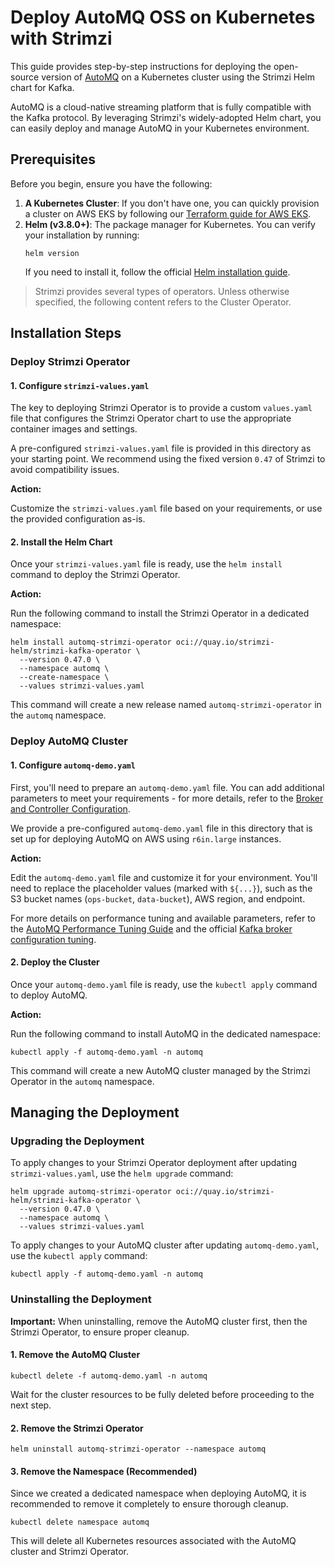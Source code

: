 # Deploy AutoMQ OSS on Kubernetes with Strimzi

This guide provides step-by-step instructions for deploying the open-source version of [AutoMQ](https://www.automq.com/) on a Kubernetes cluster using the Strimzi Helm chart for Kafka.

AutoMQ is a cloud-native streaming platform that is fully compatible with the Kafka protocol. By leveraging Strimzi's widely-adopted Helm chart, you can easily deploy and manage AutoMQ in your Kubernetes environment.

## Prerequisites

Before you begin, ensure you have the following:

1. **A Kubernetes Cluster**: If you don't have one, you can quickly provision a cluster on AWS EKS by following our [Terraform guide for AWS EKS](../../../kubernetes/aws/terraform/README.md).
2. **Helm (v3.8.0+)**: The package manager for Kubernetes. You can verify your installation by running:
   ```shell
   helm version
   ```
   If you need to install it, follow the official [Helm installation guide](https://helm.sh/docs/intro/install/).

>Strimzi provides several types of operators. Unless otherwise specified, the following content refers to the Cluster Operator.

## Installation Steps

### Deploy Strimzi Operator

#### 1. Configure `strimzi-values.yaml`

The key to deploying Strimzi Operator is to provide a custom `values.yaml` file that configures the Strimzi Operator chart to use the appropriate container images and settings.

A pre-configured `strimzi-values.yaml` file is provided in this directory as your starting point. We recommend using the fixed version `0.47` of Strimzi to avoid compatibility issues.

**Action:**

Customize the `strimzi-values.yaml` file based on your requirements, or use the provided configuration as-is.

#### 2. Install the Helm Chart

Once your `strimzi-values.yaml` file is ready, use the `helm install` command to deploy the Strimzi Operator.

**Action:**

Run the following command to install the Strimzi Operator in a dedicated namespace:

```shell
helm install automq-strimzi-operator oci://quay.io/strimzi-helm/strimzi-kafka-operator \
  --version 0.47.0 \
  --namespace automq \
  --create-namespace \
  --values strimzi-values.yaml
```

This command will create a new release named `automq-strimzi-operator` in the `automq` namespace.

### Deploy AutoMQ Cluster

#### 1. Configure `automq-demo.yaml`

First, you'll need to prepare an `automq-demo.yaml` file. You can add additional parameters to meet your requirements - for more details, refer to the [Broker and Controller Configuration](https://www.automq.com/docs/automq/configuration/broker-and-controller-configuration).

We provide a pre-configured `automq-demo.yaml` file in this directory that is set up for deploying AutoMQ on AWS using `r6in.large` instances.

**Action:**

Edit the `automq-demo.yaml` file and customize it for your environment. You'll need to replace the placeholder values (marked with `${...}`), such as the S3 bucket names (`ops-bucket`, `data-bucket`), AWS region, and endpoint.

For more details on performance tuning and available parameters, refer to the [AutoMQ Performance Tuning Guide](https://www.automq.com/docs/automq/deployment/performance-tuning-for-broker) and the official [Kafka broker configuration tuning](https://strimzi.io/docs/operators/in-development/deploying#con-broker-config-properties-str).

#### 2. Deploy the Cluster

Once your `automq-demo.yaml` file is ready, use the `kubectl apply` command to deploy AutoMQ.

**Action:**

Run the following command to install AutoMQ in the dedicated namespace:

```shell
kubectl apply -f automq-demo.yaml -n automq
```

This command will create a new AutoMQ cluster managed by the Strimzi Operator in the `automq` namespace.

## Managing the Deployment

### Upgrading the Deployment

To apply changes to your Strimzi Operator deployment after updating `strimzi-values.yaml`, use the `helm upgrade` command:

```shell
helm upgrade automq-strimzi-operator oci://quay.io/strimzi-helm/strimzi-kafka-operator \
  --version 0.47.0 \
  --namespace automq \
  --values strimzi-values.yaml
```

To apply changes to your AutoMQ cluster after updating `automq-demo.yaml`, use the `kubectl apply` command:

```shell
kubectl apply -f automq-demo.yaml -n automq
```

### Uninstalling the Deployment

**Important:** When uninstalling, remove the AutoMQ cluster first, then the Strimzi Operator, to ensure proper cleanup.

#### 1. **Remove the AutoMQ Cluster**

```shell
kubectl delete -f automq-demo.yaml -n automq
```

Wait for the cluster resources to be fully deleted before proceeding to the next step.

#### 2. **Remove the Strimzi Operator**

```shell
helm uninstall automq-strimzi-operator --namespace automq
```

#### 3. **Remove the Namespace** (Recommended)

Since we created a dedicated namespace when deploying AutoMQ, it is recommended to remove it completely to ensure thorough cleanup.

```shell
kubectl delete namespace automq
```

This will delete all Kubernetes resources associated with the AutoMQ cluster and Strimzi Operator.